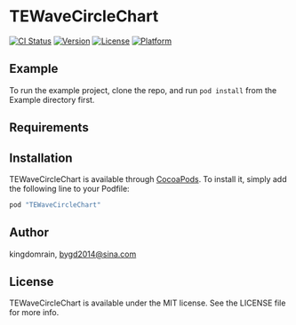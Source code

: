 # TEWaveCircleChart

[![CI Status](http://img.shields.io/travis/kingdomrain/TEWaveCircleChart.svg?style=flat)](https://travis-ci.org/kingdomrain/TEWaveCircleChart)
[![Version](https://img.shields.io/cocoapods/v/TEWaveCircleChart.svg?style=flat)](http://cocoapods.org/pods/TEWaveCircleChart)
[![License](https://img.shields.io/cocoapods/l/TEWaveCircleChart.svg?style=flat)](http://cocoapods.org/pods/TEWaveCircleChart)
[![Platform](https://img.shields.io/cocoapods/p/TEWaveCircleChart.svg?style=flat)](http://cocoapods.org/pods/TEWaveCircleChart)

## Example

To run the example project, clone the repo, and run `pod install` from the Example directory first.

## Requirements

## Installation

TEWaveCircleChart is available through [CocoaPods](http://cocoapods.org). To install
it, simply add the following line to your Podfile:

```ruby
pod "TEWaveCircleChart"
```

## Author

kingdomrain, bygd2014@sina.com

## License

TEWaveCircleChart is available under the MIT license. See the LICENSE file for more info.
